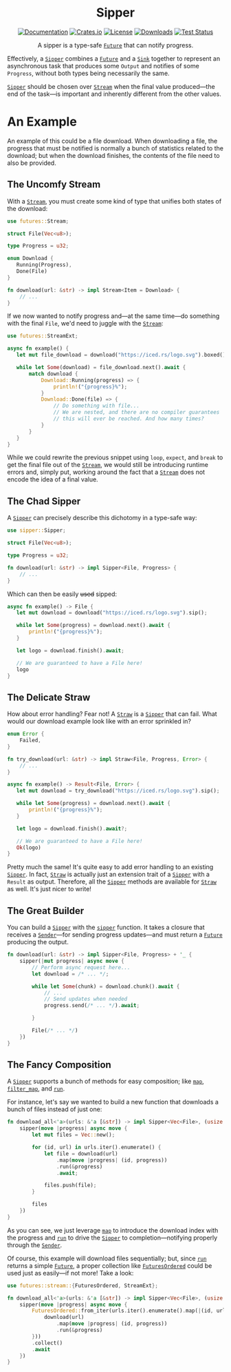 <div align="center">

# Sipper

[![Documentation](https://docs.rs/sipper/badge.svg)](https://docs.rs/sipper)
[![Crates.io](https://img.shields.io/crates/v/sipper.svg)](https://crates.io/crates/sipper)
[![License](https://img.shields.io/crates/l/sipper.svg)](https://github.com/hecrj/sipper/blob/master/LICENSE)
[![Downloads](https://img.shields.io/crates/d/sipper.svg)](https://crates.io/crates/sipper)
[![Test Status](https://img.shields.io/github/actions/workflow/status/hecrj/sipper/test.yml?branch=master&event=push&label=test)](https://github.com/hecrj/sipper/actions)

A sipper is a type-safe [`Future`] that can notify progress.
</div>

Effectively, a [`Sipper`] combines a [`Future`] and a [`Sink`]
together to represent an asynchronous task that produces some `Output`
and notifies of some `Progress`, without both types being necessarily the
same.

[`Sipper`] should be chosen over [`Stream`] when the final value produced—the
end of the task—is important and inherently different from the other values.

# An Example
An example of this could be a file download. When downloading a file, the progress
that must be notified is normally a bunch of statistics related to the download; but
when the download finishes, the contents of the file need to also be provided.

## The Uncomfy Stream
With a [`Stream`], you must create some kind of type that unifies both states of the
download:

```rust
use futures::Stream;

struct File(Vec<u8>);

type Progress = u32;

enum Download {
   Running(Progress),
   Done(File)
}

fn download(url: &str) -> impl Stream<Item = Download> {
    // ...
}
```

If we now wanted to notify progress and—at the same time—do something with
the final `File`, we'd need to juggle with the [`Stream`]:

```rust
use futures::StreamExt;

async fn example() {
   let mut file_download = download("https://iced.rs/logo.svg").boxed();

   while let Some(download) = file_download.next().await {
       match download {
           Download::Running(progress) => {
               println!("{progress}%");
           }
           Download::Done(file) => {
               // Do something with file...
               // We are nested, and there are no compiler guarantees
               // this will ever be reached. And how many times?
           }
       }
   }
}
```

While we could rewrite the previous snippet using `loop`, `expect`, and `break` to get the
final file out of the [`Stream`], we would still be introducing runtime errors and, simply put,
working around the fact that a [`Stream`] does not encode the idea of a final value.

## The Chad Sipper
A [`Sipper`] can precisely describe this dichotomy in a type-safe way:

```rust
use sipper::Sipper;

struct File(Vec<u8>);

type Progress = u32;

fn download(url: &str) -> impl Sipper<File, Progress> {
    // ...
}
```

Which can then be easily ~~used~~ sipped:

```rust
async fn example() -> File {
   let mut download = download("https://iced.rs/logo.svg").sip();

   while let Some(progress) = download.next().await {
       println!("{progress}%");
   }

   let logo = download.finish().await;

   // We are guaranteed to have a File here!
   logo
}
```

## The Delicate Straw
How about error handling? Fear not! A [`Straw`] is a [`Sipper`] that can fail. What would
our download example look like with an error sprinkled in?

```rust
enum Error {
    Failed,
}

fn try_download(url: &str) -> impl Straw<File, Progress, Error> {
    // ...
}

async fn example() -> Result<File, Error> {
   let mut download = try_download("https://iced.rs/logo.svg").sip();

   while let Some(progress) = download.next().await {
       println!("{progress}%");
   }

   let logo = download.finish().await?;

   // We are guaranteed to have a File here!
   Ok(logo)
}
```

Pretty much the same! It's quite easy to add error handling to an existing [`Sipper`].
In fact, [`Straw`] is actually just an extension trait of a [`Sipper`] with a `Result` as output.
Therefore, all the [`Sipper`] methods are available for [`Straw`] as well. It's just nicer to write!

## The Great Builder
You can build a [`Sipper`] with the [`sipper`] function. It takes a closure that receives
a [`Sender`]—for sending progress updates—and must return a [`Future`] producing the output.

```rust
fn download(url: &str) -> impl Sipper<File, Progress> + '_ {
    sipper(|mut progress| async move {
        // Perform async request here...
        let download = /* ... */;

        while let Some(chunk) = download.chunk().await {
            // ...
            // Send updates when needed
            progress.send(/* ... */).await;

        }

        File(/* ... */)
    })
}
```

## The Fancy Composition
A [`Sipper`] supports a bunch of methods for easy composition; like [`map`], [`filter_map`],
and [`run`].

For instance, let's say we wanted to build a new function that downloads a bunch of files
instead of just one:

```rust
fn download_all<'a>(urls: &'a [&str]) -> impl Sipper<Vec<File>, (usize, Progress)> + 'a {
    sipper(move |progress| async move {
        let mut files = Vec::new();

        for (id, url) in urls.iter().enumerate() {
            let file = download(url)
                .map(move |progress| (id, progress))
                .run(&progress)
                .await;

            files.push(file);
        }

        files
    })
}
```

As you can see, we just leverage [`map`] to introduce the download index with the progress
and [`run`] to drive the [`Sipper`] to completion—notifying properly through the [`Sender`].

Of course, this example will download files sequentially; but, since [`run`] returns a simple
[`Future`], a proper collection like [`FuturesOrdered`] could be used just as easily—if not
more! Take a look:

```rust
use futures::stream::{FuturesOrdered, StreamExt};

fn download_all<'a>(urls: &'a [&str]) -> impl Sipper<Vec<File>, (usize, Progress)> + 'a {
    sipper(move |progress| async move {
        FuturesOrdered::from_iter(urls.iter().enumerate().map(|(id, url)| {
            download(url)
                .map(move |progress| (id, progress))
                .run(&progress)
        }))
        .collect()
        .await
    })
}
```

[`Sipper`]: https://docs.rs/sipper/latest/sipper/trait.Sipper.html
[`Straw`]: https://docs.rs/sipper/latest/sipper/trait.Straw.html
[`Sender`]: https://docs.rs/sipper/latest/sipper/struct.Sender.html
[`Future`]: https://docs.rs/futures/0.3.31/futures/future/trait.Future.html
[`Sink`]: https://docs.rs/futures/0.3.31/futures/sink/trait.Sink.html
[`Stream`]: https://docs.rs/futures/0.3.31/futures/stream/trait.Stream.html
[`FuturesOrdered`]: https://docs.rs/futures/0.3.31/futures/stream/struct.FuturesOrdered.html
[`sipper`]: https://docs.rs/sipper/latest/sipper/fn.sipper.html
[`map`]: https://docs.rs/sipper/latest/sipper/trait.Sipper.html#method.map
[`filter_map`]: https://docs.rs/sipper/latest/sipper/trait.Sipper.html#method.filter_map
[`run`]: https://docs.rs/sipper/latest/sipper/trait.Sipper.html#method.run
